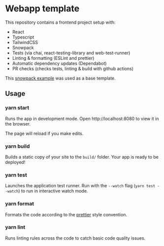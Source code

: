 # Webapp template

This repository contains a frontend project setup with:
- React
- Typescript
- TailwindCSS
- Snowpack
- Tests (via chai, react-testing-library and web-test-runner)
- Linting & formatting (ESLint and prettier)
- Automatic dependency updates (Dependabot)
- PR checks (checks tests, linting & build with github actions)

This [snowpack example](https://github.com/snowpackjs/snowpack/tree/main/create-snowpack-app/app-template-react-typescript) was used as a base template.

## Usage

### yarn start

Runs the app in development mode.
Open http://localhost:8080 to view it in the browser.

The page will reload if you make edits.

### yarn build

Builds a static copy of your site to the `build/` folder.
Your app is ready to be deployed!

### yarn test

Launches the application test runner.
Run with the `--watch` flag (`yarn test --watch`) to run in interactive watch mode.

### yarn format

Formats the code according to the [prettier](https://prettier.io/) style convention.

### yarn lint

Runs linting rules across the code to catch basic code quality issues.

